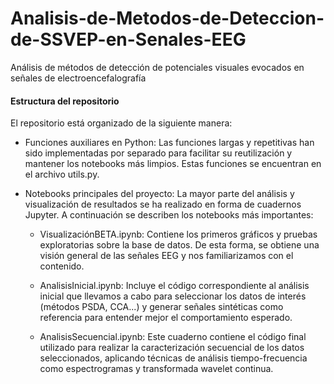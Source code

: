 # Analisis-de-Metodos-de-Deteccion-de-SSVEP-en-Senales-EEG
Análisis de métodos de detección de potenciales visuales evocados en señales de electroencefalografía

#### Estructura del repositorio
El repositorio está organizado de la siguiente manera:

- Funciones auxiliares en Python:
Las funciones largas y repetitivas han sido implementadas por separado para facilitar su reutilización y mantener los notebooks más limpios. Estas funciones se encuentran en el archivo utils.py.

- Notebooks principales del proyecto:
La mayor parte del análisis y visualización de resultados se ha realizado en forma de cuadernos Jupyter. A continuación se describen los notebooks más importantes:

  - VisualizaciónBETA.ipynb:
Contiene los primeros gráficos y pruebas exploratorias sobre la base de datos. De esta forma, se obtiene una visión general de las señales EEG y nos familiarizamos con el contenido.

  - AnalisisInicial.ipynb:
Incluye el código correspondiente al análisis inicial que llevamos a cabo para seleccionar los datos de interés (métodos PSDA, CCA...) y generar señales sintéticas como referencia para entender mejor el comportamiento esperado.

  - AnalisisSecuencial.ipynb:
Este cuaderno contiene el código final utilizado para realizar la caracterización secuencial de los datos seleccionados, aplicando técnicas de análisis tiempo-frecuencia como espectrogramas y transformada wavelet continua.

